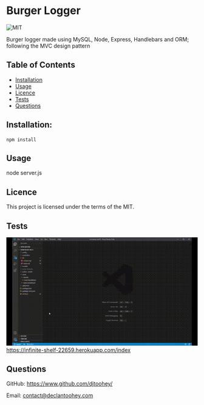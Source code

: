 
# Burger Logger
![MIT](https://img.shields.io/badge/licence-MIT-success?style=flat-square)

Burger logger made using MySQL, Node, Express, Handlebars and ORM; following the MVC design pattern
    
## Table of Contents
* [Installation](#installation)
* [Usage](#usage)
* [Licence](#licence)
* [Tests](#tests)
* [Questions](#questions)
    
    
## Installation:
    npm install
    
## Usage
node server.js
    
## Licence
This project is licensed under the terms of the MIT.


## Tests
![Final Outcome](./assets/finishedProduct.gif "Finished Gif of App working")
https://infinite-shelf-22659.herokuapp.com/index
    
## Questions
GitHub: https://www.github.com/djtoohey/
    
Email: contact@declantoohey.com

